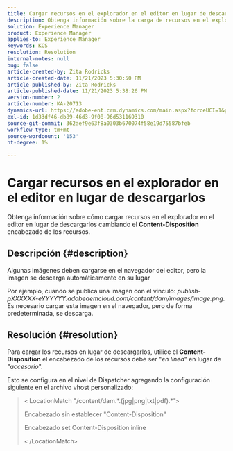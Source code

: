 ```yaml
---
title: Cargar recursos en el explorador en el editor en lugar de descargarlos
description: Obtenga información sobre la carga de recursos en el explorador en el editor.
solution: Experience Manager
product: Experience Manager
applies-to: Experience Manager
keywords: KCS
resolution: Resolution
internal-notes: null
bug: false
article-created-by: Zita Rodricks
article-created-date: 11/21/2023 5:30:50 PM
article-published-by: Zita Rodricks
article-published-date: 11/21/2023 5:38:26 PM
version-number: 2
article-number: KA-20713
dynamics-url: https://adobe-ent.crm.dynamics.com/main.aspx?forceUCI=1&pagetype=entityrecord&etn=knowledgearticle&id=b0e7e5b2-9388-ee11-8179-6045bd006295
exl-id: 1d33df46-db89-46d3-9f08-96d531169310
source-git-commit: 362aef9e63f8a0303b670074f58e19d75587bfeb
workflow-type: tm+mt
source-wordcount: '153'
ht-degree: 1%

---
```


# Cargar recursos en el explorador en el editor en lugar de descargarlos


Obtenga información sobre cómo cargar recursos en el explorador en el editor en lugar de descargarlos cambiando el <b>Content-Disposition</b> encabezado de los recursos.

## Descripción {#description}


Algunas imágenes deben cargarse en el navegador del editor, pero la imagen se descarga automáticamente en su lugar

Por ejemplo, cuando se publica una imagen con el vínculo: *publish-pXXXXXX-eYYYYYY.adobeaemcloud.com/content/dam/images/image.png*. Es necesario cargar esta imagen en el navegador, pero de forma predeterminada, se descarga.


## Resolución {#resolution}


Para cargar los recursos en lugar de descargarlos, utilice el <b>Content-Disposition</b> el encabezado de los recursos debe ser &quot;*en línea*&quot; en lugar de &quot;*accesorio*&quot;.

Esto se configura en el nivel de Dispatcher agregando la configuración siguiente en el archivo vhost personalizado:




> `<` LocationMatch &quot;\/content\/dam.\*\.(jpg|png|txt|pdf).\*&quot;`>`
> 
> Encabezado sin establecer &quot;Content-Disposition&quot;
> 
> Encabezado set Content-Disposition inline
> 
> `<` /LocationMatch`>`
